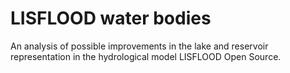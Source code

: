 # LISFLOOD water bodies
An analysis of possible improvements in the lake and reservoir representation in the hydrological model LISFLOOD Open Source.
